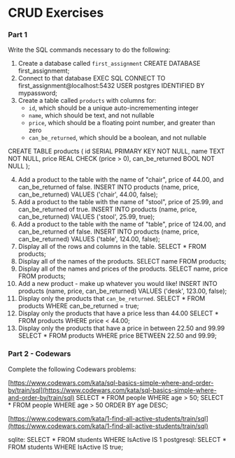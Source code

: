 # CRUD Exercises

### Part 1

Write the SQL commands necessary to do the following:

1. Create a database called `first_assignment`
CREATE DATABASE first_assignmemt;
2. Connect to that database
EXEC SQL CONNECT TO first_assignment@localhost:5432 USER postgres IDENTIFIED BY mypassword;
3. Create a table called `products` with columns for:
    - `id`, which should be a unique auto-incremementing integer
    - `name`, which should be text, and not nullable
    - `price`, which should be a floating point number, and greater than zero
    - `can_be_returned`, which should be a boolean, and not nullable
    
CREATE TABLE products (
id SERIAL PRIMARY KEY NOT NULL,
name TEXT NOT NULL,
price REAL CHECK (price > 0),
can_be_returned BOOL NOT NULL
);
    
4. Add a product to the table with the name of "chair", price of 44.00, and can_be_returned of false.
INSERT INTO products (name, price, can_be_returned) VALUES ('chair', 44.00, false);
5. Add a product to the table with the name of "stool", price of 25.99, and can_be_returned of true.
INSERT INTO products (name, price, can_be_returned) VALUES ('stool', 25.99, true);
5. Add a product to the table with the name of "table", price of 124.00, and can_be_returned of false.
INSERT INTO products (name, price, can_be_returned) VALUES ('table', 124.00, false);
6. Display all of the rows and columns in the table.
SELECT * FROM products;
7. Display all of the names of the products.
SELECT name FROM products;
8. Display all of the names and prices of the products.
SELECT name, price FROM products;
9. Add a new product - make up whatever you would like!
INSERT INTO products (name, price, can_be_returned) VALUES ('desk', 123.00, false);
10. Display only the products that `can_be_returned`. 
SELECT * FROM products WHERE can_be_returned = true;
12. Display only the products that have a price less than 44.00
SELECT * FROM products WHERE price < 44.00; 
13. Display only the products that have a price in between 22.50 and 99.99
SELECT * FROM products WHERE price BETWEEN 22.50 and 99.99; 

### Part 2 - Codewars

Complete the following Codewars problems:

[https://www.codewars.com/kata/sql-basics-simple-where-and-order-by/train/sql](https://www.codewars.com/kata/sql-basics-simple-where-and-order-by/train/sql)
SELECT * FROM people WHERE age > 50;
SELECT * FROM people WHERE age > 50 ORDER BY age DESC;

[https://www.codewars.com/kata/1-find-all-active-students/train/sql](https://www.codewars.com/kata/1-find-all-active-students/train/sql)

sqlite: SELECT * FROM students WHERE IsActive IS 1
postgresql: SELECT * FROM students WHERE IsActive IS true;


